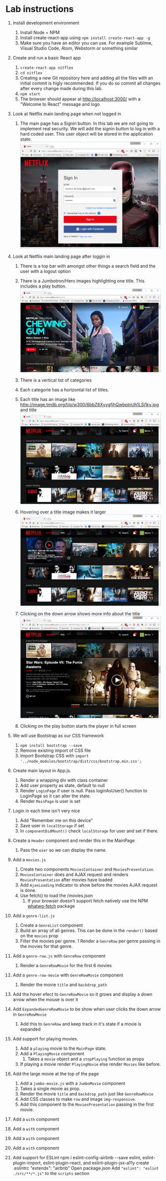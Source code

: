 # Lab instructions

1. Install development environment
    1. Install Node + NPM
    1. Install create-react-app using `npm install create-react-app -g`
    1. Make sure you have an editor you can use. For example Sublime, Visual Studio Code, Atom, Webstorm or something similar
1. Create and run a basic React app
    1. `create-react-app nitflex`
    1. `cd nitflex`
    1. Creating a new Git repository here and adding all the files with an initial commit is higly recommended. If you do so commit 
    all changes after every change made during this lab.
    1. `npm start`
    1. The browser should appear at [http://localhost:3000/](http://localhost:3000/) with a "Welcome to React" message and logo
1. Look at Netflix main landing page when not logged in
    1. The main page has a Signin button. In this lab we are not going to implement real security. 
    We will add the signin button to log in with a hard coded user. This user object will be stored in the application state.
    ![Netflix Login](images/Netflix-Login.PNG)

1. Look at Netflix main landing page after loggin in
    1. There is a top bar with amongst other things a search field and the user with a logout option
    1. There is a Jumbotron/Hero images highlighting one title. This includes a play button.
    ![Netflix home](images/Netflix-1.PNG)

    1. There is a vertical list of categories
    1. Each categorie has a horizontal list of titles.
    1. Each title has an image like http://image.tmdb.org/t/p/w300/6bbZ6XyvgfjhQwbplnUh1LSj1ky.jpg and title
    ![Netflix home](images/Netflix-2.PNG)

    1. Hovering over a title image makes it larger
    ![Netflix home](images/Netflix-3.PNG)
    1. Clicking on the down arrow shows more info about the title
    ![Netflix home](images/Netflix-4.PNG)
    1. Clicking on the play button starts the player in full screen
1. We will use Bootstrap as our CSS framework
    1. `npm install bootstrap --save`
    1. Remove existing import of CSS file
    1. Import Bootstrap CSS with ```import '../node_modules/bootstrap/dist/css/bootstrap.min.css';```
1. Create main layout in App.js. 
    1. Render a wrapping div with class container
    1. Add user property as state, default to null
    1. Render `LoginPage` if user is null. Pass loginAsUser() function to LoginPage so it can alter the state.
    1. Render `MainPage` is user is set
1. Login in each time isn't very nice
    1. Add "Remember me on this device"
    1. Save user in `localStorage` if set
    1. In `componentDidMount()` check `localStorage` for user and set if there. 
1. Create a `Header` component and render this in the MainPage
    1. Pass the `user` so we can display the name.
1. Add a `movies.js`
    1. Create two components `MoviesContainer` and `MoviesPresentation`.
    1. `MoviesContainer` does and AJAX request and renders `MoviesPresentation` after movies have loaded
    1. Add `AjaxLoading` indicator to show before the movies AJAX request is done.
    1. Use fetch() to load the /movies.json
        1. If your browser doesn't support fetch natively use the NPM [whatwg-fetch](https://www.npmjs.com/package/whatwg-fetch) package
1. Add a `genre-list.js`
    1. Create a `GenreList` component
    1. Build an array of all genres. This can be done in the `render()` based on the `movies` prop
    1. Filter the movies per genre.
    1 Render a `GenreRow` per genre passing in the movies for that genre.
    
1. Add a `genre-row.js` with `GenreRow` component
    1. Render a `GenreRowMovie` for the first 6 movies

1. Add a `genre-row-movie` with `GenreRowMovie` component
    1. Render the movie `title` and `backdrop_path`

1. Add the hover efect to `GenreRowMovie` so it grows and display a down arrow when the mouse is over it

1. Add `ExpandedGenreRowMovie` to be show when user clicks the down arrow in `GenreRowMovie`
    1. Add this to `GenreRow` and keep track in it's state if a movie is expanded

1. Add support for playing movies.
    1. Add a `playing` movie to the `MainPage` state.
    1. Add a `PlayingMovie` component
        1. Takes a `movie` object and a `stopPlaying` function as props
    1. If playing a movie render `PlayingMovie` else render `Movies` like before.


1. Add the large movie at the top of the page
    1. Add a `jumbo-movie.js` with a `JumboMovie` component
    1. Takes a single movie as prop.
    1. Render the movie `title` and `backdrop_path` just like `GenreRowMovie`
    1. Add CSS classes to make `row` and image `img-responsive`.
    1. Add this component to the `MoviesPresentation` passing in the first movie.


1. Add a `` with `` component
1. Add a `` with `` component
1. Add a `` with `` component
1. Add a `` with `` component


1. Add support for ESLint
npm i eslint-config-airbnb --save
eslint, eslint-plugin-import, eslint-plugin-react, and eslint-plugin-jsx-a11y
create  .eslintrc
    "extends": "airbnb"
Open package.json
    Add `"eslint": "eslint ./src/**/*.js"` to the `scripts` section